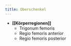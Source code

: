 ```yaml
---
title: Oberschenkel
---
```

- **[[Körperregionen]]**
    - Trigonum femoris
    - Regio femoris anterior
    - Regio femoris posterior